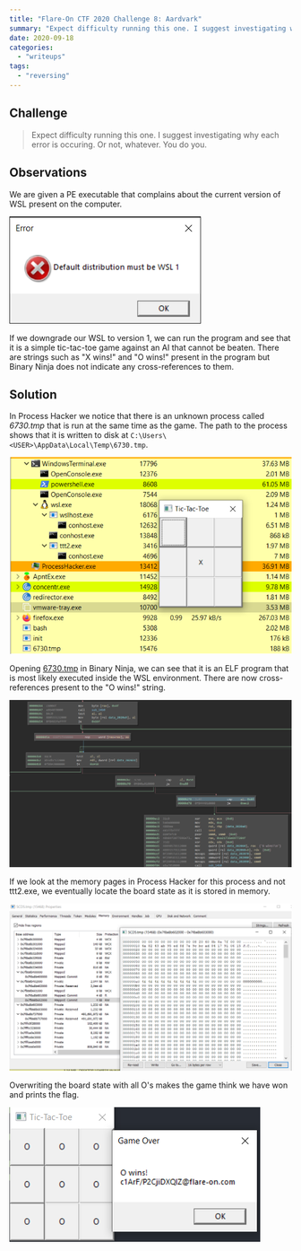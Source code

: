 ```yaml
---
title: "Flare-On CTF 2020 Challenge 8: Aardvark"
summary: "Expect difficulty running this one. I suggest investigating why each error is occuring. Or not, whatever. You do you."
date: 2020-09-18
categories:
  - "writeups"
tags:
  - "reversing"
---
```


## Challenge

> Expect difficulty running this one.
> I suggest investigating why each error is occuring.
> Or not, whatever.
> You do you.

## Observations

We are given a PE executable that complains about the current version of WSL present on the computer.

![first_error](https://raw.githubusercontent.com/starfleetcadet75/writeups/master/2020-Flareon-CTF/aardvark/first_error.PNG)

If we downgrade our WSL to version 1, we can run the program and see that it is a simple tic-tac-toe game against an AI that cannot be beaten.
There are strings such as "X wins!" and "O wins!" present in the program but Binary Ninja does not indicate any cross-references to them.

## Solution

In Process Hacker we notice that there is an unknown process called *6730.tmp* that is run at the same time as the game.
The path to the process shows that it is written to disk at `C:\Users\<USER>\AppData\Local\Temp\6730.tmp`.

![processhacker](https://raw.githubusercontent.com/starfleetcadet75/writeups/master/2020-Flareon-CTF/aardvark/processhacker.png)

Opening [6730.tmp](https://raw.githubusercontent.com/starfleetcadet75/writeups/master/2020-Flareon-CTF/aardvark/6730.tmp) in Binary Ninja, we can see that it is an ELF program that is most likely executed inside the WSL environment.
There are now cross-references present to the "O wins!" string.

![xrefs](https://raw.githubusercontent.com/starfleetcadet75/writeups/master/2020-Flareon-CTF/aardvark/xrefs.png)

If we look at the memory pages in Process Hacker for this process and not ttt2.exe, we eventually locate the board state as it is stored in memory.

![board_state](https://raw.githubusercontent.com/starfleetcadet75/writeups/master/2020-Flareon-CTF/aardvark/board_state.png)

Overwriting the board state with all O's makes the game think we have won and prints the flag.

![flag](https://raw.githubusercontent.com/starfleetcadet75/writeups/master/2020-Flareon-CTF/aardvark/flag.png)
